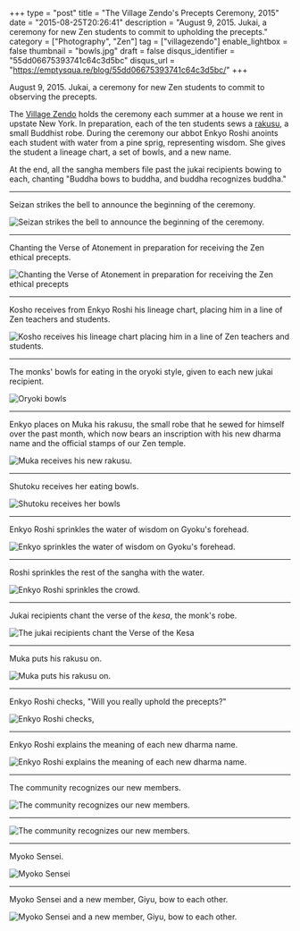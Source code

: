 +++
type = "post"
title = "The Village Zendo's Precepts Ceremony, 2015"
date = "2015-08-25T20:26:41"
description = "August 9, 2015. Jukai, a ceremony for new Zen students to commit to upholding the precepts."
category = ["Photography", "Zen"]
tag = ["villagezendo"]
enable_lightbox = false
thumbnail = "bowls.jpg"
draft = false
disqus_identifier = "55dd06675393741c64c3d5bc"
disqus_url = "https://emptysqua.re/blog/55dd06675393741c64c3d5bc/"
+++

<p>August 9, 2015. Jukai, a ceremony for new Zen students to commit to observing the precepts.</p>
<p>The <a href="http://villagezendo.org">Village Zendo</a> holds the ceremony each summer at a house we rent in upstate New York. In preparation, each of the ten students sews a <a href="http://en.wikipedia.org/wiki/Rakusu">rakusu</a>, a small Buddhist robe. During the ceremony our abbot Enkyo Roshi anoints each student with water from a pine sprig, representing wisdom. She gives the student a lineage chart, a set of bowls, and a new name.</p>
<p>At the end, all the sangha members file past the jukai recipients bowing to each, chanting "Buddha bows to buddha, and buddha recognizes buddha."</p>
<hr />
<p>Seizan strikes the bell to announce the beginning of the ceremony.</p>
<p><img style="display:block; margin-left:auto; margin-right:auto;" src="seizan.jpg" alt="Seizan strikes the bell to announce the beginning of the ceremony." title="Seizan strikes the bell to announce the beginning of the ceremony." /></p>
<hr />
<p>Chanting the Verse of Atonement in preparation for receiving the Zen ethical precepts.</p>
<p><img style="display:block; margin-left:auto; margin-right:auto;" src="chanting.jpg" alt="Chanting the Verse of Atonement in preparation for receiving the Zen ethical precepts" title="Chanting the Verse of Atonement in preparation for receiving the Zen ethical precepts" /></p>
<hr />
<p>Kosho receives from Enkyo Roshi his lineage chart, placing him in a line of Zen teachers and students.</p>
<p><img style="display:block; margin-left:auto; margin-right:auto;" src="kosho.jpg" alt="Kosho receives his lineage chart placing him in a line of Zen teachers and students." title="Kosho receives his lineage chart placing him in a line of Zen teachers and students." /></p>
<hr />
<p>The monks' bowls for eating in the oryoki style, given to each new jukai recipient.</p>
<p><img style="display:block; margin-left:auto; margin-right:auto;" src="bowls.jpg" alt="Oryoki bowls" title="Oryoki bowls" /></p>
<hr />
<p>Enkyo places on Muka his rakusu, the small robe that he sewed for himself over the past month, which now bears an inscription with his new dharma name and the official stamps of our Zen temple.</p>
<p><img style="display:block; margin-left:auto; margin-right:auto;" src="muka-rakusu.jpg" alt="Muka receives his new rakusu." title="Muka receives his new rakusu." /></p>
<hr />
<p>Shutoku receives her eating bowls.</p>
<p><img style="display:block; margin-left:auto; margin-right:auto;" src="shutoku.jpg" alt="Shutoku receives her bowls" title="Shutoku receives her bowls" /></p>
<hr />
<p>Enkyo Roshi sprinkles the water of wisdom on Gyoku's forehead.</p>
<p><img style="display:block; margin-left:auto; margin-right:auto;" src="gyoku.jpg" alt="Enkyo sprinkles the water of wisdom on Gyoku's forehead." title="Enkyo sprinkles the water of wisdom on Gyoku's forehead." /></p>
<hr />
<p>Roshi sprinkles the rest of the sangha with the water.</p>
<p><img style="display:block; margin-left:auto; margin-right:auto;" src="water.jpg" alt="Enkyo Roshi sprinkles the crowd." title="Enkyo Roshi sprinkles the crowd." /></p>
<hr />
<p>Jukai recipients chant the verse of the <em>kesa</em>, the monk's robe.</p>
<p><img style="display:block; margin-left:auto; margin-right:auto;" src="verse-of-the-kesa.jpg" alt="The jukai recipients chant the Verse of the Kesa" title="The jukai recipients chant the Verse of the Kesa" /></p>
<hr />
<p>Muka puts his rakusu on.</p>
<p><img style="display:block; margin-left:auto; margin-right:auto;" src="donning-the-rakusu.jpg" alt="Muka puts his rakusu on." title="Muka puts his rakusu on." /></p>
<hr />
<p>Enkyo Roshi checks, "Will you really uphold the precepts?"</p>
<p><img style="display:block; margin-left:auto; margin-right:auto;" src="enkyo-roshi.jpg" alt="Enkyo Roshi checks, "Will you really uphold the precepts?"" title="Enkyo Roshi checks, "Will you really uphold the precepts?"" /></p>
<hr />
<p>Enkyo Roshi explains the meaning of each new dharma name.</p>
<p><img style="display:block; margin-left:auto; margin-right:auto;" src="enkyo-roshi-2.jpg" alt="Enkyo Roshi explains the meaning of each new dharma name." title="Enkyo Roshi explains the meaning of each new dharma name." /></p>
<hr />
<p>The community recognizes our new members.</p>
<p><img style="display:block; margin-left:auto; margin-right:auto;" src="greeting-1.jpg" alt="The community recognizes our new members." title="The community recognizes our new members." /></p>
<hr />
<p><img style="display:block; margin-left:auto; margin-right:auto;" src="greeting-2.jpg" alt="The community recognizes our new members." title="The community recognizes our new members." /></p>
<hr />
<p>Myoko Sensei.</p>
<p><img style="display:block; margin-left:auto; margin-right:auto;" src="myoko.jpg" alt="Myoko Sensei" title="Myoko Sensei" /></p>
<hr />
<p>Myoko Sensei and a new member, Giyu, bow to each other.</p>
<p><img style="display:block; margin-left:auto; margin-right:auto;" src="myoko-and-giyu.jpg" alt="Myoko Sensei and a new member, Giyu, bow to each other." title="Myoko Sensei and a new member, Giyu, bow to each other." /></p>
